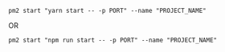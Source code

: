 ```shell
pm2 start "yarn start -- -p PORT" --name "PROJECT_NAME"
```
OR

```shell
pm2 start "npm run start -- -p PORT" --name "PROJECT_NAME"
```
